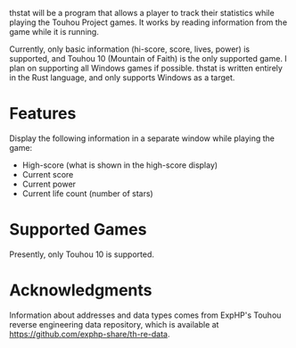 thstat will be a program that allows a player to track their statistics while playing the Touhou Project games. It works by reading information from the game while it is running.

Currently, only basic information (hi-score, score, lives, power) is supported, and Touhou 10 (Mountain of Faith) is the only supported game. I plan on supporting all Windows games if possible. thstat is written entirely in the Rust language, and only supports Windows as a target.

# Features

Display the following information in a separate window while playing the game:
* High-score (what is shown in the high-score display)
* Current score
* Current power
* Current life count (number of stars)

# Supported Games

Presently, only Touhou 10 is supported.

# Acknowledgments

Information about addresses and data types comes from ExpHP's Touhou reverse engineering data repository, which is available at <https://github.com/exphp-share/th-re-data>.
